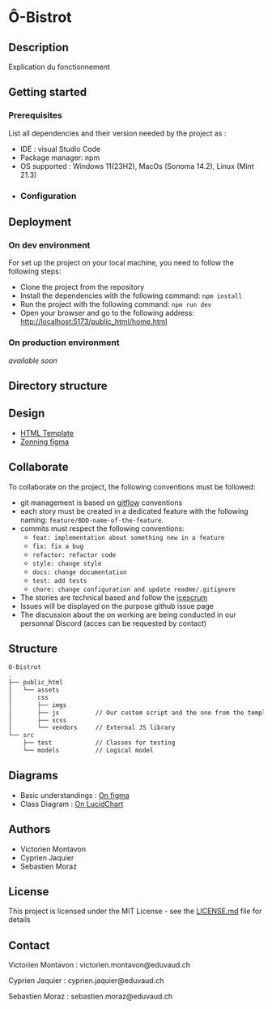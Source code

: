 # Ô-Bistrot
## Description
Explication du fonctionnement
## Getting started
### Prerequisites
List all dependencies and their version needed by the project as :
- IDE : visual Studio Code
- Package manager: npm
- OS supported : Windows 11(23H2), MacOs (Sonoma 14.2), Linux (Mint 21.3)
- ### Configuration
## Deployment
### On dev environment
For set up the project on your local machine, you need to follow the following steps:
- Clone the project from the repository
- Install the dependencies with the following command:
```npm install```
- Run the project with the following command:
```npm run dev```
- Open your browser and go to the following address:
  [http://localhost:5173/public_html/home.html](http://localhost:5173/public_html/home.html)

### On production environment
*available soon*

## Directory structure
## Design
- [HTML Template](https://www.free-css.com/free-css-templates/page277/pigga)
- [Zonning figma](https://www.figma.com/file/C4iOldeuuSRcGp3kcR0gpv/O-Bistrot?type=design&node-id=0%3A1&mode=design&t=AwjxqQ0ZgTjpz8BE-1)
## Collaborate

To collaborate on the project, the following conventions must be followed:
- git management is based on [gitflow](https://www.atlassian.com/fr/git/tutorials/comparing-workflows/gitflow-workflow) conventions
- each story must be created in a dedicated feature with the following naming: `feature/BDD-name-of-the-feature`.
- commits must respect the following conventions:
  - `feat: implementation about something new in a feature`
  - `fix: fix a bug`
  - `refactor: refactor code`
  - `style: change style`
  - `docs: change documentation`
  - `test: add tests`
  - `chore: change configuration and update readme/.gitignore`
- The stories are technical based and follow the [icescrum](https://icescrum.cpnv.ch/p/RIA1PROJEC/#/planning/3923/details)
- Issues will be displayed on the purpose github issue page
- The discussion about the on working are being conducted in our personnal Discord (acces can be requested by contact)
    
## Structure 
```bash
O-Bistrot
.
├── public_html
│   └── assets
│       css
│       ├── imgs        
│       ├── js          // Our custom script and the one from the template
│       ├── scss        
│       └── vendors     // External JS library
└── src
    ├── test            // Classes for testing
    └── models          // Logical model
```
## Diagrams
- Basic understandings : [On figma](https://www.figma.com/file/yOVI2HH2C1dpsqDpLlH6it/Diagrams?type=design&node-id=2-2&mode=design&t=EIcA1AfOcoe1ms3t-0)
- Class Diagram : [On LucidChart](https://lucid.app/lucidchart/5ea62d06-7303-4392-9b2d-81b3774c5008/edit?viewport_loc=611%2C-324%2C1644%2C1045%2C0_0&invitationId=inv_0775b473-8e54-4bc9-8559-b5252b5dd1e9)
## Authors
- Victorien Montavon
- Cyprien Jaquier
- Sebastien Moraz
## License
This project is licensed under the MIT License - see the [LICENSE.md](LICENSE.txt) file for details
## Contact
<p>Victorien Montavon : victorien.montavon@eduvaud.ch</p>
<p>Cyprien Jaquier : cyprien.jaquier@eduvaud.ch</p>
<p>Sebastien Moraz : sebastien.moraz@eduvaud.ch</p>
